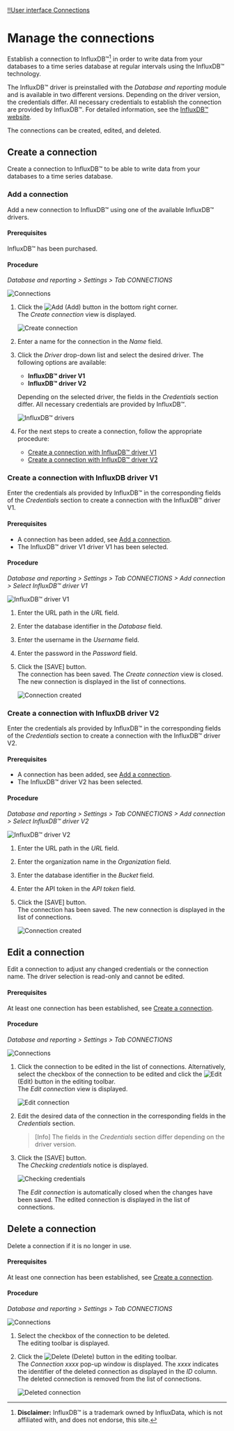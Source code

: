 [!!User interface Connections](../UserInterface/03a_Connections.md)

# Manage the connections

Establish a connection to InfluxDB&trade;[^1] in order to write data from your databases to a time series database at regular intervals using the InfluxDB&trade; technology.

The InfluxDB&trade; driver is preinstalled with the *Database and reporting* module and is available in two different versions. Depending on the driver version, the credentials differ. All necessary credentials to establish the connection are provided by InfluxDB&trade;. For detailed information, see the [InfluxDB&trade; website](https://influxdata.com).

The connections can be created, edited, and deleted.



## Create a connection

Create a connection to InfluxDB&trade; to be able to write data from your databases to a time series database. 


### Add a connection

Add a new connection to InfluxDB&trade; using one of the available InfluxDB&trade; drivers.

#### Prerequisites

InfluxDB&trade; has been purchased.

#### Procedure

*Database and reporting > Settings > Tab CONNECTIONS*

![Connections](../../Assets/Screenshots/DatabaseAndReporting/Settings/Connections/NoConnections.png "[Connections]")

1. Click the ![Add](../../Assets/Icons/Plus01.png "[Add]") (Add) button in the bottom right corner.    
    The *Create connection* view is displayed.

    ![Create connection](../../Assets/Screenshots/DatabaseAndReporting/Settings/Connections/CreateConnection.png "[Create connection]")

2. Enter a name for the connection in the *Name* field.

3. Click the *Driver* drop-down list and select the desired driver. The following options are available:

    - **InfluxDB&trade; driver V1**  
    - **InfluxDB&trade; driver V2**  

    Depending on the selected driver, the fields in the *Credentials* section differ. All necessary credentials are provided by InfluxDB&trade;.
   
    ![InfluxDB&trade; drivers](../../Assets/Screenshots/DatabaseAndReporting/Settings/Connections/CreateConnectionInfluxDBDriverV1und2.png "[InfluxDB&trade; drivers]")

4. For the next steps to create a connection, follow the appropriate procedure:

    - [Create a connection with InfluxDB&trade; driver V1](#create-a-connection-with-influxdb-driver-v1)
    - [Create a connection with InfluxDB&trade; driver V2](#create-a-connection-with-influxdb-driver-v2) 


### Create a connection with InfluxDB driver V1

Enter the credentials als provided by InfluxDB&trade; in the corresponding fields of the *Credentials* section to create a connection with the InfluxDB&trade; driver V1.

#### Prerequisites

- A connection has been added, see [Add a connection](#add-a-connection).
- The InfluxDB&trade; driver V1 driver V1 has been selected. 

#### Procedure

*Database and reporting > Settings > Tab CONNECTIONS > Add connection > Select InfluxDB&trade; driver V1*

![InfluxDB&trade; driver V1](../../Assets/Screenshots/DatabaseAndReporting/Settings/Connections/CreateConnectionInfluxDBDriverV1.png "[InfluxDB&trade; driver V1]")

1. Enter the URL path in the *URL* field.

2. Enter the database identifier in the *Database* field.

3. Enter the username in the *Username* field.

4. Enter the password in the *Password* field. 

5. Click the [SAVE] button.  
    The connection has been saved. The *Create connection* view is closed. The new connection is displayed in the list of connections.

    ![Connection created](../../Assets/Screenshots/DatabaseAndReporting/Settings/Connections/ConnectionsV1.png "[Connection created]")


### Create a connection with InfluxDB driver V2

Enter the credentials als provided by InfluxDB&trade; in the corresponding fields of the *Credentials* section to create a connection with the InfluxDB&trade; driver V2.

#### Prerequisites

- A connection has been added, see [Add a connection](#add-a-connection).
- The InfluxDB&trade; driver V2 has been selected. 

#### Procedure

*Database and reporting > Settings > Tab CONNECTIONS > Add connection > Select InfluxDB&trade; driver V2*

![InfluxDB&trade; driver V2](../../Assets/Screenshots/DatabaseAndReporting/Settings/Connections/CreateConnectionInfluxDBDriverV2.png "[InfluxDB&trade; driver V2]")

1. Enter the URL path in the *URL* field.

2. Enter the organization name in the *Organization* field.

3. Enter the database identifier in the *Bucket* field.

4. Enter the API token in the *API token* field.

5. Click the [SAVE] button.  
    The connection has been saved. The new connection is displayed in the list of connections.

    ![Connection created](../../Assets/Screenshots/DatabaseAndReporting/Settings/Connections/ConnectionsV2.png "[Connection created]")


## Edit a connection

Edit a connection to adjust any changed credentials or the connection name. The driver selection is read-only and cannot be edited.

#### Prerequisites

At least one connection has been established, see [Create a connection](#create-a-connection).

#### Procedure

*Database and reporting > Settings > Tab CONNECTIONS*

![Connections](../../Assets/Screenshots/DatabaseAndReporting/Settings/Connections/ConnectionsV2.png "[Connections]")

1. Click the connection to be edited in the list of connections. Alternatively, select the checkbox of the connection to be edited and click the ![Edit](../../Assets/Icons/Edit01.png) (Edit) button in the editing toolbar.  
    The *Edit connection* view is displayed.
    
    ![Edit connection](../../Assets/Screenshots/DatabaseAndReporting/Settings/Connections/EditConnectionV2.png "[Edit connection]")

2.  Edit the desired data of the connection in the corresponding fields in the *Credentials* section. 

    > [Info] The fields in the *Credentials* section differ depending on the driver version.

3. Click the [SAVE] button.  
    The *Checking credentials* notice is displayed.

    ![Checking credentials](../../Assets/Screenshots/DatabaseAndReporting/Settings/Connections/CheckingCredentials.png "[Checking credentials]")

    The *Edit connection* is automatically closed when the changes have been saved. The edited connection is displayed in the list of connections.



## Delete a connection

Delete a connection if it is no longer in use.

#### Prerequisites

At least one connection has been established, see [Create a connection](#create-a-connection).

#### Procedure

*Database and reporting > Settings > Tab CONNECTIONS*

![Connections](../../Assets/Screenshots/DatabaseAndReporting/Settings/Connections/ConnectionsV2.png "[Connections]")

1. Select the checkbox of the connection to be deleted.   
    The editing toolbar is displayed.

2. Click the ![Delete](../../Assets/Icons/Trash03.png) (Delete) button in the editing toolbar.  
    The *Connection xxxx* pop-up window is displayed. The *xxxx* indicates the identifier of the deleted connection as displayed in the *ID* column. The deleted connection is removed from the list of connections.

    ![Deleted connection](../../Assets/Screenshots/DatabaseAndReporting/Settings/Connections/DeletedConnection.png "[Deleted connection]")

[comment]: <> (Delete wird noch eingebaut. Wenn soweit, ggf. Procedure ergänzen/anpassen. Julian, bitte Screenshot einbauen, ziehen und zukommen lassen.)



[^1]: **Disclaimer:** InfluxDB&trade; is a trademark owned by InfluxData, which is not affiliated with, and does not endorse, this site.  